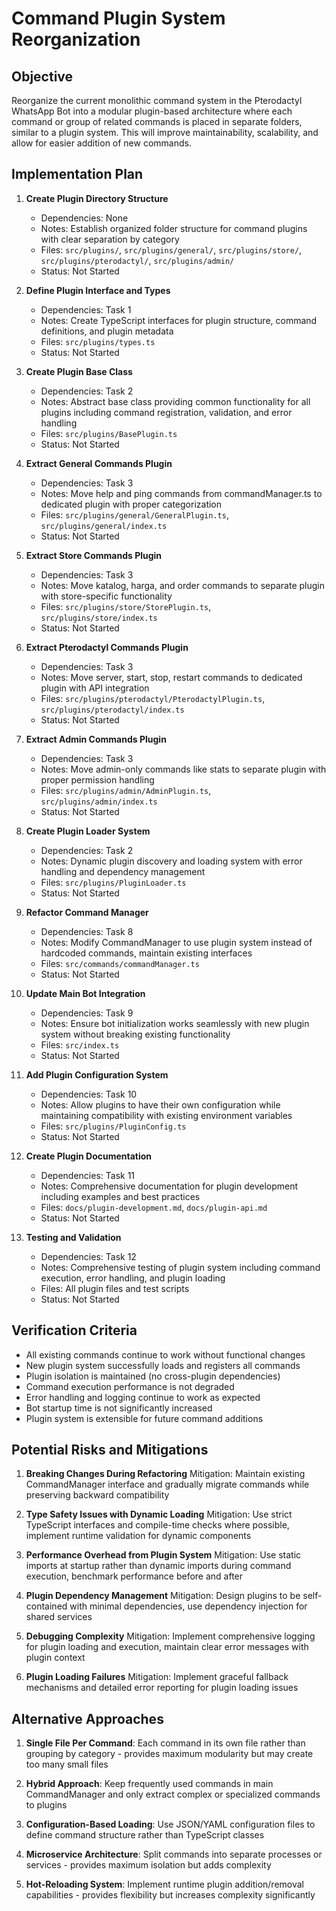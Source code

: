 # Command Plugin System Reorganization

## Objective
Reorganize the current monolithic command system in the Pterodactyl WhatsApp Bot into a modular plugin-based architecture where each command or group of related commands is placed in separate folders, similar to a plugin system. This will improve maintainability, scalability, and allow for easier addition of new commands.

## Implementation Plan

1. **Create Plugin Directory Structure**
   - Dependencies: None
   - Notes: Establish organized folder structure for command plugins with clear separation by category
   - Files: `src/plugins/`, `src/plugins/general/`, `src/plugins/store/`, `src/plugins/pterodactyl/`, `src/plugins/admin/`
   - Status: Not Started

2. **Define Plugin Interface and Types**
   - Dependencies: Task 1
   - Notes: Create TypeScript interfaces for plugin structure, command definitions, and plugin metadata
   - Files: `src/plugins/types.ts`
   - Status: Not Started

3. **Create Plugin Base Class**
   - Dependencies: Task 2
   - Notes: Abstract base class providing common functionality for all plugins including command registration, validation, and error handling
   - Files: `src/plugins/BasePlugin.ts`
   - Status: Not Started

4. **Extract General Commands Plugin**
   - Dependencies: Task 3
   - Notes: Move help and ping commands from commandManager.ts to dedicated plugin with proper categorization
   - Files: `src/plugins/general/GeneralPlugin.ts`, `src/plugins/general/index.ts`
   - Status: Not Started

5. **Extract Store Commands Plugin**
   - Dependencies: Task 3
   - Notes: Move katalog, harga, and order commands to separate plugin with store-specific functionality
   - Files: `src/plugins/store/StorePlugin.ts`, `src/plugins/store/index.ts`
   - Status: Not Started

6. **Extract Pterodactyl Commands Plugin**
   - Dependencies: Task 3
   - Notes: Move server, start, stop, restart commands to dedicated plugin with API integration
   - Files: `src/plugins/pterodactyl/PterodactylPlugin.ts`, `src/plugins/pterodactyl/index.ts`
   - Status: Not Started

7. **Extract Admin Commands Plugin**
   - Dependencies: Task 3
   - Notes: Move admin-only commands like stats to separate plugin with proper permission handling
   - Files: `src/plugins/admin/AdminPlugin.ts`, `src/plugins/admin/index.ts`
   - Status: Not Started

8. **Create Plugin Loader System**
   - Dependencies: Task 2
   - Notes: Dynamic plugin discovery and loading system with error handling and dependency management
   - Files: `src/plugins/PluginLoader.ts`
   - Status: Not Started

9. **Refactor Command Manager**
   - Dependencies: Task 8
   - Notes: Modify CommandManager to use plugin system instead of hardcoded commands, maintain existing interfaces
   - Files: `src/commands/commandManager.ts`
   - Status: Not Started

10. **Update Main Bot Integration**
    - Dependencies: Task 9
    - Notes: Ensure bot initialization works seamlessly with new plugin system without breaking existing functionality
    - Files: `src/index.ts`
    - Status: Not Started

11. **Add Plugin Configuration System**
    - Dependencies: Task 10
    - Notes: Allow plugins to have their own configuration while maintaining compatibility with existing environment variables
    - Files: `src/plugins/PluginConfig.ts`
    - Status: Not Started

12. **Create Plugin Documentation**
    - Dependencies: Task 11
    - Notes: Comprehensive documentation for plugin development including examples and best practices
    - Files: `docs/plugin-development.md`, `docs/plugin-api.md`
    - Status: Not Started

13. **Testing and Validation**
    - Dependencies: Task 12
    - Notes: Comprehensive testing of plugin system including command execution, error handling, and plugin loading
    - Files: All plugin files and test scripts
    - Status: Not Started

## Verification Criteria
- All existing commands continue to work without functional changes
- New plugin system successfully loads and registers all commands
- Plugin isolation is maintained (no cross-plugin dependencies)
- Command execution performance is not degraded
- Error handling and logging continue to work as expected
- Bot startup time is not significantly increased
- Plugin system is extensible for future command additions

## Potential Risks and Mitigations

1. **Breaking Changes During Refactoring**
   Mitigation: Maintain existing CommandManager interface and gradually migrate commands while preserving backward compatibility

2. **Type Safety Issues with Dynamic Loading**
   Mitigation: Use strict TypeScript interfaces and compile-time checks where possible, implement runtime validation for dynamic components

3. **Performance Overhead from Plugin System**
   Mitigation: Use static imports at startup rather than dynamic imports during command execution, benchmark performance before and after

4. **Plugin Dependency Management**
   Mitigation: Design plugins to be self-contained with minimal dependencies, use dependency injection for shared services

5. **Debugging Complexity**
   Mitigation: Implement comprehensive logging for plugin loading and execution, maintain clear error messages with plugin context

6. **Plugin Loading Failures**
   Mitigation: Implement graceful fallback mechanisms and detailed error reporting for plugin loading issues

## Alternative Approaches

1. **Single File Per Command**: Each command in its own file rather than grouping by category - provides maximum modularity but may create too many small files

2. **Hybrid Approach**: Keep frequently used commands in main CommandManager and only extract complex or specialized commands to plugins

3. **Configuration-Based Loading**: Use JSON/YAML configuration files to define command structure rather than TypeScript classes

4. **Microservice Architecture**: Split commands into separate processes or services - provides maximum isolation but adds complexity

5. **Hot-Reloading System**: Implement runtime plugin addition/removal capabilities - provides flexibility but increases complexity significantly